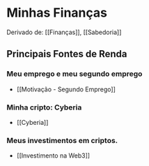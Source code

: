 # Minhas Finanças

Derivado de: [[Finanças]], [[Sabedoria]]

## Principais Fontes de Renda
### Meu emprego e meu segundo emprego
* [[Motivação - Segundo Emprego]]
### Minha cripto: Cyberia
* [[Cyberia]]
### Meus investimentos em criptos.
* [[Investimento na Web3]]